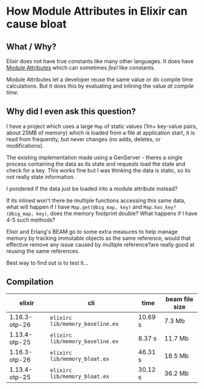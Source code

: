 # How Module Attributes in Elixir can cause bloat

## What / Why?

Elixir does not have true constants like many other languages. It does have [Module Attributes](https://hexdocs.pm/elixir/module-attributes.html) which can sometimes *feel* like constants.

Module Attributes let a developer reuse the same value or do compile time calculations.  But it does this by evaluating and inlining the value *at compile time*.

## Why did I even ask this question?

I have a project which uses a large `Map` of static values (1m+ key-value pairs, about 25MB of memory) which is loaded from a file at application start, it is read from frequently, but never changes (no adds, deletes, or modifications).

The existing implementation made using a GenServer - theres a single process containing the data as its state and requests load the state and check for a key. This works fine but I was thinking the data is static, so its not really state information.

I pondered if the data just be loaded into a module attribute instead?

If its inlined won't there be multiple functions accessing this same data, what will happen if I have `Map.get(@big_map, key)` and `Map.has_key?(@big_map, key)`, does the memory footprint double?  What happens if I have 4-5 such methods?

Elixir and Erlang's BEAM go to some extra measures to help manage memory by tracking immutable objects as the same reference, would that effective remove any issue caused by multiple reference?are really good at reusing the same references.

Best way to find out is to test it...

## Compilation

| elixir | cli | time | beam file size |
| --- | --- | --- | --- |
| 1.16.3-otp-26 | `elixirc lib/memory_baseline.ex` | 10.69 s | 7.3 Mb |
| 1.13.4-otp-25 | `elixirc lib/memory_baseline.ex` | 8.37 s | 11.7 Mb |
| 1.16.3-otp-26 | `elixirc lib/memory_bloat.ex` | 46.31 s | 18.5 Mb |
| 1.13.4-otp-25 | `elixirc lib/memory_bloat.ex` | 30.12 s | 36.2 Mb |
